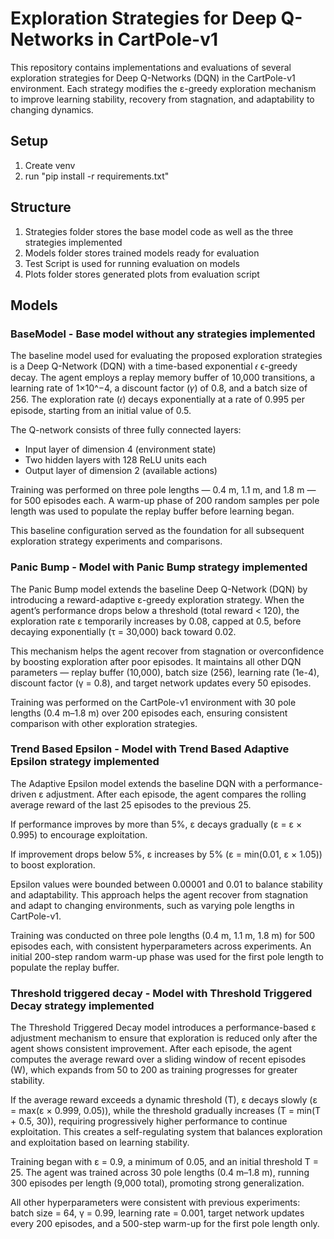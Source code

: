# Exploration Strategies for Deep Q-Networks in CartPole-v1
This repository contains implementations and evaluations of several exploration strategies for Deep Q-Networks (DQN) in the CartPole-v1 environment. Each strategy modifies the ε-greedy exploration mechanism to improve learning stability, recovery from stagnation, and adaptability to changing dynamics.

## Setup
1. Create venv
2. run "pip install -r requirements.txt"

## Structure
1. Strategies folder stores the base model code as well as the three strategies implemented
2. Models folder stores trained models ready for evaluation
3. Test Script is used for running evaluation on models
4. Plots folder stores generated plots from evaluation script

## Models

### BaseModel - Base model without any strategies implemented
The baseline model used for evaluating the proposed exploration strategies is a Deep Q-Network (DQN) with a time-based exponential 
𝜖
ϵ-greedy decay. The agent employs a replay memory buffer of 10,000 transitions, a learning rate of 
1×10^−4, a discount factor (𝛾) of 0.8, and a batch size of 256. The exploration rate (𝜖) decays exponentially at a rate of 0.995 per episode, starting from an initial value of 0.5.

The Q-network consists of three fully connected layers:
- Input layer of dimension 4 (environment state)
- Two hidden layers with 128 ReLU units each
- Output layer of dimension 2 (available actions)

Training was performed on three pole lengths — 0.4 m, 1.1 m, and 1.8 m — for 500 episodes each. A warm-up phase of 200 random samples per pole length was used to populate the replay buffer before learning began.

This baseline configuration served as the foundation for all subsequent exploration strategy experiments and comparisons.


### Panic Bump - Model with Panic Bump strategy implemented
The Panic Bump model extends the baseline Deep Q-Network (DQN) by introducing a reward-adaptive ε-greedy exploration strategy. When the agent’s performance drops below a threshold (total reward < 120), the exploration rate ε temporarily increases by 0.08, capped at 0.5, before decaying exponentially (τ = 30,000) back toward 0.02.

This mechanism helps the agent recover from stagnation or overconfidence by boosting exploration after poor episodes. It maintains all other DQN parameters — replay buffer (10,000), batch size (256), learning rate (1e-4), discount factor (γ = 0.8), and target network updates every 50 episodes.

Training was performed on the CartPole-v1 environment with 30 pole lengths (0.4 m–1.8 m) over 200 episodes each, ensuring consistent comparison with other exploration strategies.


### Trend Based Epsilon - Model with Trend Based Adaptive Epsilon strategy implemented

The Adaptive Epsilon model extends the baseline DQN with a performance-driven ε adjustment. After each episode, the agent compares the rolling average reward of the last 25 episodes to the previous 25.

If performance improves by more than 5%, ε decays gradually (ε = ε × 0.995) to encourage exploitation.

If improvement drops below 5%, ε increases by 5% (ε = min(0.01, ε × 1.05)) to boost exploration.

Epsilon values were bounded between 0.00001 and 0.01 to balance stability and adaptability. This approach helps the agent recover from stagnation and adapt to changing environments, such as varying pole lengths in CartPole-v1.

Training was conducted on three pole lengths (0.4 m, 1.1 m, 1.8 m) for 500 episodes each, with consistent hyperparameters across experiments. An initial 200-step random warm-up phase was used for the first pole length to populate the replay buffer.


### Threshold triggered decay - Model with Threshold Triggered Decay strategy implemented
The Threshold Triggered Decay model introduces a performance-based ε adjustment mechanism to ensure that exploration is reduced only after the agent shows consistent improvement. After each episode, the agent computes the average reward over a sliding window of recent episodes (W), which expands from 50 to 200 as training progresses for greater stability.

If the average reward exceeds a dynamic threshold (T), ε decays slowly (ε = max(ε × 0.999, 0.05)), while the threshold gradually increases (T = min(T + 0.5, 30)), requiring progressively higher performance to continue exploitation. This creates a self-regulating system that balances exploration and exploitation based on learning stability.

Training began with ε = 0.9, a minimum of 0.05, and an initial threshold T = 25. The agent was trained across 30 pole lengths (0.4 m–1.8 m), running 300 episodes per length (9,000 total), promoting strong generalization.

All other hyperparameters were consistent with previous experiments: batch size = 64, γ = 0.99, learning rate = 0.001, target network updates every 200 episodes, and a 500-step warm-up for the first pole length only.